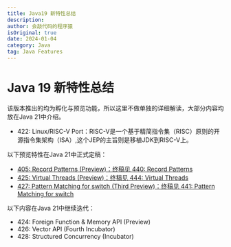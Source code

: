 ```yaml
---
title: Java19 新特性总结
description:
author: 会敲代码的程序猿
isOriginal: true
date: 2024-01-04
category: Java
tag: Java Features
---
```


# Java 19 新特性总结

该版本推出的均为孵化与预览功能，所以这里不做单独的详细解读，大部分内容均放在Java 21中介绍。

* 422: Linux/RISC-V Port：RISC-V是一个基于精简指令集（RISC）原则的开源指令集架构（ISA）,这个JEP的主旨则是移植JDK到RISC-V上。

以下预览特性在Java 21中正式定稿：

* [405: Record Patterns (Preview)：终稿见 440: Record Patterns](/java-features/Java21/jep440-record-partterns)
* [425: Virtual Threads (Preview)：终稿见 444: Virtual Threads](/java-features/Java21/jep444-virtual-threads)
* [427: Pattern Matching for switch (Third Preview)：终稿见 441: Pattern Matching for switch](/java-features/Java21/jep441-pattern-matching-for-switch)

以下内容在Java 21中继续迭代：

* 424: Foreign Function & Memory API (Preview)
* 426: Vector API (Fourth Incubator)
* 428: Structured Concurrency (Incubator)


